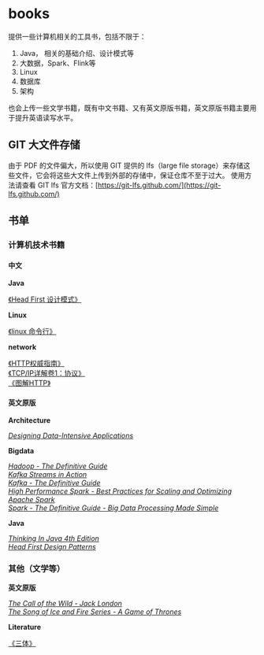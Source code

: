 # books

提供一些计算机相关的工具书，包括不限于：

1. Java， 相关的基础介绍、设计模式等
2. 大数据，Spark、Flink等
3. Linux
4. 数据库
6. 架构

也会上传一些文学书籍，既有中文书籍、又有英文原版书籍，英文原版书籍主要用于提升英语读写水平。


## GIT 大文件存储

由于 PDF 的文件偏大，所以使用 GIT 提供的 lfs（large file storage）来存储这些文件，它会将这些大文件上传到外部的存储中，保证仓库不至于过大。
使用方法请查看 GIT lfs 官方文档：[https://git-lfs.github.com/](https://git-lfs.github.com/)

## 书单

### 计算机技术书籍

#### 中文

**Java**  

[《Head First 设计模式》](https://github.com/RollsBean/books/blob/master/book/technology/java/design-pattern/Head%20First%E8%AE%BE%E8%AE%A1%E6%A8%A1%E5%BC%8F.pdf)  

**Linux**  

[《linux 命令行》](https://github.com/RollsBean/books/blob/master/book/technology/linux/linux%20%E5%91%BD%E4%BB%A4%E8%A1%8C.pdf)  

**network**

[《HTTP权威指南》](https://github.com/RollsBean/books/blob/master/book/technology/network/HTTP%E6%9D%83%E5%A8%81%E6%8C%87%E5%8D%97.pdf)  
[《TCP/IP详解卷1：协议》](https://github.com/RollsBean/books/blob/master/book/technology/network/%E3%80%8ATCP-IP%E8%AF%A6%E8%A7%A3%E5%8D%B71%EF%BC%9A%E5%8D%8F%E8%AE%AE%E3%80%8B.pdf)  
[《图解HTTP》](https://github.com/RollsBean/books/blob/master/book/technology/network/%E5%9B%BE%E8%A7%A3HTTP.pdf)  


#### 英文原版

**Architecture**  

[_Designing Data-Intensive Applications_](https://github.com/RollsBean/books/blob/master/book-en/technology/architecture/Designing%20Data-Intensive%20Applications_%20The%20Big%20Ideas%20Behind%20Reliable%2C%20Scalable%2C%20and%20Maintainable%20Systems%20(%20PDFDrive%20).pdf)

**Bigdata**  

[_Hadoop - The Definitive Guide_](https://github.com/RollsBean/books/blob/master/book-en/technology/bigdata/hadoop/Hadoop_%20The%20Definitive%20Guide%20(%20PDFDrive%20).pdf)  
[_Kafka Streams in Action_](https://github.com/RollsBean/books/blob/master/book-en/technology/bigdata/kafka/Kafka%20Streams%20in%20Action_%20Real-time%20apps%20and%20microservices%20with%20the%20Kafka%20Streaming%20API%20(%20PDFDrive%20).pdf)  
[_Kafka - The Definitive Guide_](https://github.com/RollsBean/books/blob/master/book-en/technology/bigdata/kafka/Kafka_%20The%20Definitive%20Guide_%20Real-Time%20Data%20and%20Stream%20Processing%20at%20Scale%20(%20PDFDrive%20).pdf)  
[_High Performance Spark - Best Practices for Scaling and Optimizing Apache Spark_](https://github.com/RollsBean/books/blob/master/book-en/technology/bigdata/spark/High%20Performance%20Spark_%20Best%20Practices%20for%20Scaling%20and%20Optimizing%20Apache%20Spark%20(%20PDFDrive%20).pdf)  
[_Spark - The Definitive Guide - Big Data Processing Made Simple_](https://github.com/RollsBean/books/blob/master/book-en/technology/bigdata/spark/Spark_%20The%20Definitive%20Guide_%20Big%20Data%20Processing%20Made%20Simple%20(%20PDFDrive%20).pdf)

**Java**  

[_Thinking In Java 4th Edition_](https://github.com/RollsBean/books/blob/master/book-en/technology/java/Thinking%20In%20Java%204th%20Edition%20(%20PDFDrive%20).pdf)  
[_Head First Design Patterns_](https://github.com/RollsBean/books/blob/master/book-en/technology/java/design-pattern/Head%20First%20Design%20Patterns%20(%20PDFDrive%20).pdf)

### 其他（文学等）

**英文原版**  

[_The Call of the Wild - Jack London_](https://github.com/RollsBean/books/blob/master/book-en/literature/The%20Call%20of%20the%20Wild%2C%20White%20Fan%20-%20Jack%20London.pdf%20(%20PDFDrive%20).pdf)  
[_The Song of Ice and Fire Series - A Game of Thrones_](https://github.com/RollsBean/books/blob/master/book-en/literature/The%20Song%20of%20Ice%20and%20Fire%20Series_%20A%20Game%20of%20Thrones,%20A%20Clash%20of%20Kings,%20A%20Storm%20of%20Swords,%20and%20A%20Feast%20for%20Crows.pdf)  

**Literature**  

[《三体》](https://github.com/RollsBean/books/blob/master/book/literature/%E4%B8%89%E4%BD%93.txt)